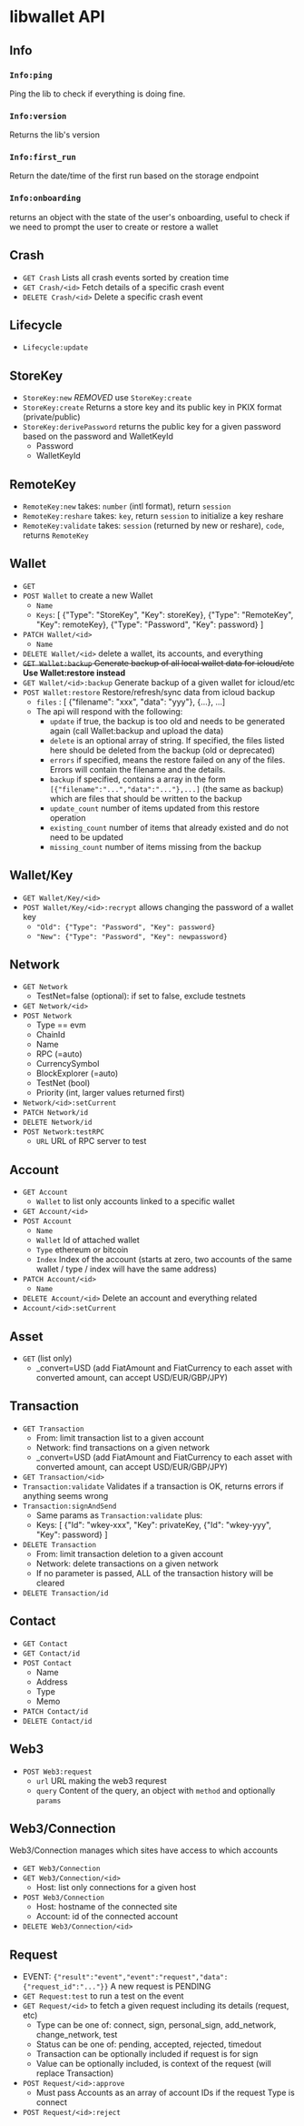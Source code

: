 # libwallet API

## Info

### `Info:ping`

Ping the lib to check if everything is doing fine.

### `Info:version`

Returns the lib's version

### `Info:first_run`

Return the date/time of the first run based on the storage endpoint

### `Info:onboarding`

returns an object with the state of the user's onboarding, useful to check if we need to prompt the user to create or restore a wallet

## Crash

* `GET Crash` Lists all crash events sorted by creation time
* `GET Crash/<id>` Fetch details of a specific crash event
* `DELETE Crash/<id>` Delete a specific crash event

## Lifecycle

* `Lifecycle:update`

## StoreKey

* `StoreKey:new` *REMOVED* use `StoreKey:create`
* `StoreKey:create` Returns a store key and its public key in PKIX format (private/public)
* `StoreKey:derivePassword` returns the public key for a given password based on the password and WalletKeyId
  * Password
  * WalletKeyId

## RemoteKey

* `RemoteKey:new` takes: `number` (intl format), return `session`
* `RemoteKey:reshare` takes: `key`, return `session` to initialize a key reshare
* `RemoteKey:validate` takes: `session` (returned by new or reshare), `code`, returns `RemoteKey`

## Wallet

* `GET`
* `POST Wallet` to create a new Wallet
  * `Name`
  * `Keys`: [ {"Type": "StoreKey", "Key": storeKey}, {"Type": "RemoteKey", "Key": remoteKey}, {"Type": "Password", "Key": password} ]
* `PATCH Wallet/<id>`
  * `Name`
* `DELETE Wallet/<id>` delete a wallet, its accounts, and everything
* ~~`GET Wallet:backup` Generate backup of all local wallet data for icloud/etc~~ **Use Wallet:restore instead**
* `GET Wallet/<id>:backup` Generate backup of a given wallet for icloud/etc
* `POST Wallet:restore` Restore/refresh/sync data from icloud backup
  * `files` : [ {"filename": "xxx", "data": "yyy"}, {...}, ...]
  * The api will respond with the following:
    * `update` if true, the backup is too old and needs to be generated again (call Wallet:backup and upload the data)
    * `delete` is an optional array of string. If specified, the files listed here should be deleted from the backup (old or deprecated)
    * `errors` if specified, means the restore failed on any of the files. Errors will contain the filename and the details.
    * `backup` if specified, contains a array in the form `[{"filename":"...","data":"..."},...]` (the same as backup) which are files that should be written to the backup
    * `update_count` number of items updated from this restore operation
    * `existing_count` number of items that already existed and do not need to be updated
    * `missing_count` number of items missing from the backup

## Wallet/Key

* `GET Wallet/Key/<id>`
* `POST Wallet/Key/<id>:recrypt` allows changing the password of a wallet key
  * `"Old": {"Type": "Password", "Key": password}`
  * `"New": {"Type": "Password", "Key": newpassword}`

## Network

* `GET Network`
  * TestNet=false (optional): if set to false, exclude testnets
* `GET Network/<id>`
* `POST Network`
  * Type == evm
  * ChainId
  * Name
  * RPC (=auto)
  * CurrencySymbol
  * BlockExplorer (=auto)
  * TestNet (bool)
  * Priority (int, larger values returned first)
* `Network/<id>:setCurrent`
* `PATCH Network/id`
* `DELETE Network/id`
* `POST Network:testRPC`
  * `URL` URL of RPC server to test

## Account

* `GET Account`
  * `Wallet` to list only accounts linked to a specific wallet
* `GET Account/<id>`
* `POST Account`
  * `Name`
  * `Wallet` Id of attached wallet
  * `Type` ethereum or bitcoin
  * `Index` Index of the account (starts at zero, two accounts of the same wallet / type / index will have the same address)
* `PATCH Account/<id>`
  * `Name`
* `DELETE Account/<id>` Delete an account and everything related
* `Account/<id>:setCurrent`

## Asset

* `GET` (list only)
  * _convert=USD (add FiatAmount and FiatCurrency to each asset with converted amount, can accept USD/EUR/GBP/JPY)

## Transaction

* `GET Transaction`
  * From: limit transaction list to a given account
  * Network: find transactions on a given network
  * _convert=USD (add FiatAmount and FiatCurrency to each asset with converted amount, can accept USD/EUR/GBP/JPY)
* `GET Transaction/<id>`
* `Transaction:validate` Validates if a transaction is OK, returns errors if anything seems wrong
* `Transaction:signAndSend`
  * Same params as `Transaction:validate` plus:
  * Keys: [ {"Id": "wkey-xxx", "Key": privateKey, {"Id": "wkey-yyy", "Key": password} ]
* `DELETE Transaction`
  * From: limit transaction deletion to a given account
  * Network: delete transactions on a given network
  * If no parameter is passed, ALL of the transaction history will be cleared
* `DELETE Transaction/id`

## Contact

* `GET Contact`
* `GET Contact/id`
* `POST Contact`
  * Name
  * Address
  * Type
  * Memo
* `PATCH Contact/id`
* `DELETE Contact/id`

## Web3

* `POST Web3:request`
  * `url` URL making the web3 requrest
  * `query` Content of the query, an object with `method` and optionally `params`

## Web3/Connection

Web3/Connection manages which sites have access to which accounts

* `GET Web3/Connection`
* `GET Web3/Connection/<id>`
  * Host: list only connections for a given host
* `POST Web3/Connection`
  * Host: hostname of the connected site
  * Account: id of the connected account
* `DELETE Web3/Connection/<id>`

## Request

* EVENT: `{"result":"event","event":"request","data":{"request_id":"..."}}` A new request is PENDING
* `GET Request:test` to run a test on the event
* `GET Request/<id>` to fetch a given request including its details (request, etc)
  * Type can be one of: connect, sign, personal_sign, add_network, change_network, test
  * Status can be one of: pending, accepted, rejected, timedout
  * Transaction can be optionally included if request is for sign
  * Value can be optionally included, is context of the request (will replace Transaction)
* `POST Request/<id>:approve`
  * Must pass Accounts as an array of account IDs if the request Type is connect
* `POST Request/<id>:reject`
